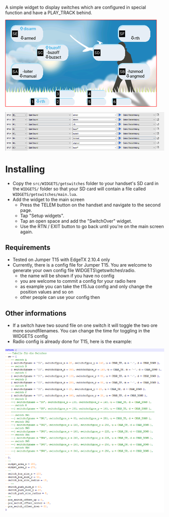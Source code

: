 A simple widget to display switches which are configured in special function and have a PLAY_TRACK behind.

![widget screenshot](doc/img/example1.png)

![config screenshot](doc/img/config.png)

# Installing
* Copy the `src/WIDGETS/getswitches` folder to your handset's SD card in the `WIDGETS/` folder so that your SD card will contain a file called `WIDGETS/getswitches/main.lua`.
* Add the widget to the main screen
  * Press the TELEM button on the handset and navigate to the second page.
  * Tap "Setup widgets".
  * Tap an open space and add the "SwitchOver" widget.
  * Use the RTN / EXIT button to go back until you're on the main screen again.

## Requirements
* Tested on Jumper T15 with EdgeTX 2.10.4 only
* Currently, there is a config file for Jumper T15. You are welcome to generate your own config file WIDGETS\getswitches\radio.
  * the name will be shown if you have no config
  * you are welcome to commit a config for your radio here
  * as example you can take the t15.lua config and only change the position values and so on
  * other people can use your config then

## Other informations
* If a switch have two sound file on one switch it will toggle the two ore more soundfilenames. You can change the time for toggling in the WIDGETS config
* Radio config is already done for T15, here is the example:
    
![t15 config screenshot](doc/img/t15_config.png)
